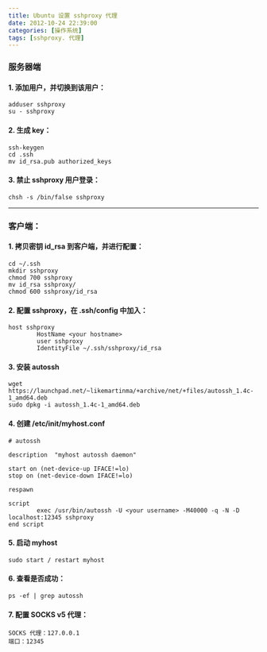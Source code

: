 ```yaml
---
title: Ubuntu 设置 sshproxy 代理
date: 2012-10-24 22:39:00
categories: [操作系统]
tags: [sshproxy. 代理]
---
```


### 服务器端

#### 1. 添加用户，并切换到该用户：

    adduser sshproxy
    su - sshproxy

#### 2. 生成 key：

    ssh-keygen
    cd .ssh
    mv id_rsa.pub authorized_keys

#### 3. 禁止 sshproxy 用户登录：

    chsh -s /bin/false sshproxy

___

### 客户端：

#### 1. 拷贝密钥 id_rsa 到客户端，并进行配置：

    cd ~/.ssh
    mkdir sshproxy
    chmod 700 sshproxy
    mv id_rsa sshproxy/
    chmod 600 sshproxy/id_rsa

#### 2. 配置 sshproxy，在 .ssh/config 中加入：

    host sshproxy
            HostName <your hostname> 
            user sshproxy 
            IdentityFile ~/.ssh/sshproxy/id_rsa

#### 3. 安装 autossh

    wget https://launchpad.net/~likemartinma/+archive/net/+files/autossh_1.4c-1_amd64.deb
    sudo dpkg -i autossh_1.4c-1_amd64.deb

#### 4. 创建 /etc/init/myhost.conf

    # autossh 
    
    description  "myhost autossh daemon" 
    
    start on (net-device-up IFACE!=lo) 
    stop on (net-device-down IFACE!=lo) 
    
    respawn 
    
    script 
            exec /usr/bin/autossh -U <your username> -M40000 -q -N -D localhost:12345 sshproxy
    end script

#### 5. 启动 myhost

    sudo start / restart myhost

#### 6. 查看是否成功：

    ps -ef | grep autossh

#### 7. 配置 SOCKS v5 代理：

    SOCKS 代理：127.0.0.1
    端口：12345